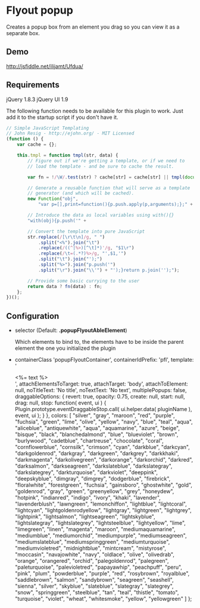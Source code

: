Flyout popup
===========

Creates a popup box from an element you drag so you can view it as a separate box.


Demo
----
http://jsfiddle.net/ilijamt/Ufdua/

Requirements
------------
jQuery 1.8.3
jQuery UI 1.9

The following function needs to be available for this plugin to work.
Just add it to the startup script if you don't have it.

```javascript
// Simple JavaScript Templating
// John Resig - http://ejohn.org/ - MIT Licensed
(function () {
    var cache = {};

    this.tmpl = function tmpl(str, data) {
        // Figure out if we're getting a template, or if we need to
        // load the template - and be sure to cache the result.

        var fn = !/\W/.test(str) ? cache[str] = cache[str] || tmpl(document.getElementById(str).innerHTML) :

        // Generate a reusable function that will serve as a template
        // generator (and which will be cached).
        new Function("obj",
            "var p=[],print=function(){p.push.apply(p,arguments);};" +

        // Introduce the data as local variables using with(){}
        "with(obj){p.push('" +

        // Convert the template into pure JavaScript
        str.replace(/[\r\t\n]/g, " ")
            .split("<%").join("\t")
            .replace(/((^|%>)[^\t]*)'/g, "$1\r")
            .replace(/\t=(.*?)%>/g, "',$1,'")
            .split("\t").join("');")
            .split("%>").join("p.push('")
            .split("\r").join("\\'") + "');}return p.join('');");

        // Provide some basic currying to the user
        return data ? fn(data) : fn;
    };
})();
```
Configuration
-------------

* selector (Default: __.popupFlyoutAbleElement__)
 
  Which elements to bind to, the elements have to be inside the parent element the one you initialized the plugin
  
* containerClass 
  'popupFlyoutContainer',
        containerIdPrefix: 'pfl',
        template: '<div class="<%= containerClass %>" data-id="<%= id %>" data-pflid="<%= pflId %>" id="<%= containerIdPrefix %><%= id %>" title="<%= title %>"><div><%= text %></div></div>',
        attachElementsToTarget: true,
        attachTarget: 'body',
        attachToElement: null,
        noTitleText: 'No title',
        noTextText: 'No text',
        multiplePopups: false,
        draggableOptions: {
            revert: true,
            opacity: 0.75,
            create: null,
            start: null,
            drag: null,
            stop: function( event, ui ) {
                Plugin.prototype.eventDraggableStop.call( ui.helper.data( pluginName ), event, ui );
            }
        },
        colors: [ "silver", "gray", "maroon", "red",
            "purple", "fuchsia", "green", "lime", "olive", "yellow", "navy",
            "blue", "teal", "aqua", "aliceblue", "antiquewhite", "aqua",
            "aquamarine", "azure", "beige", "bisque", "black",
            "blanchedalmond", "blue", "blueviolet", "brown", "burlywood",
            "cadetblue", "chartreuse", "chocolate", "coral", "cornflowerblue",
            "cornsilk", "crimson", "cyan", "darkblue", "darkcyan",
            "darkgoldenrod", "darkgray", "darkgreen", "darkgrey", "darkkhaki",
            "darkmagenta", "darkolivegreen", "darkorange", "darkorchid",
            "darkred", "darksalmon", "darkseagreen", "darkslateblue",
            "darkslategray", "darkslategrey", "darkturquoise", "darkviolet",
            "deeppink", "deepskyblue", "dimgray", "dimgrey", "dodgerblue",
            "firebrick", "floralwhite", "forestgreen", "fuchsia", "gainsboro",
            "ghostwhite", "gold", "goldenrod", "gray", "green", "greenyellow",
            "grey", "honeydew", "hotpink", "indianred", "indigo", "ivory",
            "khaki", "lavender", "lavenderblush", "lawngreen", "lemonchiffon",
            "lightblue", "lightcoral", "lightcyan", "lightgoldenrodyellow",
            "lightgray", "lightgreen", "lightgrey", "lightpink", "lightsalmon",
            "lightseagreen", "lightskyblue", "lightslategray",
            "lightslategrey", "lightsteelblue", "lightyellow", "lime",
            "limegreen", "linen", "magenta", "maroon", "mediumaquamarine",
            "mediumblue", "mediumorchid", "mediumpurple", "mediumseagreen",
            "mediumslateblue", "mediumspringgreen", "mediumturquoise",
            "mediumvioletred", "midnightblue", "mintcream", "mistyrose",
            "moccasin", "navajowhite", "navy", "oldlace", "olive", "olivedrab",
            "orange", "orangered", "orchid", "palegoldenrod", "palegreen",
            "paleturquoise", "palevioletred", "papayawhip", "peachpuff",
            "peru", "pink", "plum", "powderblue", "purple", "red", "rosybrown",
            "royalblue", "saddlebrown", "salmon", "sandybrown", "seagreen",
            "seashell", "sienna", "silver", "skyblue", "slateblue",
            "slategray", "slategrey", "snow", "springgreen", "steelblue",
            "tan", "teal", "thistle", "tomato", "turquoise", "violet", "wheat",
            "whitesmoke", "yellow", "yellowgreen" ]
    };
